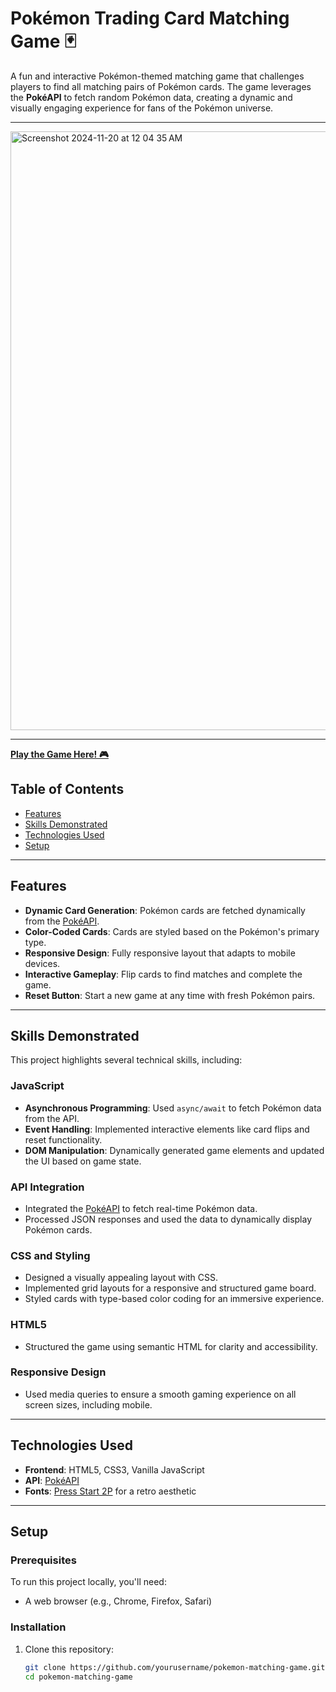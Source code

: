 # Pokémon Trading Card Matching Game 🃏

A fun and interactive Pokémon-themed matching game that challenges players to find all matching pairs of Pokémon cards. The game leverages the **PokéAPI** to fetch random Pokémon data, creating a dynamic and visually engaging experience for fans of the Pokémon universe.

---

<img width="958" alt="Screenshot 2024-11-20 at 12 04 35 AM" src="https://github.com/user-attachments/assets/39f04fe0-584d-42bf-9b22-0b4fb9934d04">

---

**[Play the Game Here! 🎮](https://pokemontcmg.netlify.app/)**


## Table of Contents
- [Features](#features)
- [Skills Demonstrated](#skills-demonstrated)
- [Technologies Used](#technologies-used)
- [Setup](#setup)

---

## Features

- **Dynamic Card Generation**: Pokémon cards are fetched dynamically from the [PokéAPI](https://pokeapi.co/).
- **Color-Coded Cards**: Cards are styled based on the Pokémon's primary type.
- **Responsive Design**: Fully responsive layout that adapts to mobile devices.
- **Interactive Gameplay**: Flip cards to find matches and complete the game.
- **Reset Button**: Start a new game at any time with fresh Pokémon pairs.

---

## Skills Demonstrated

This project highlights several technical skills, including:

### JavaScript
- **Asynchronous Programming**: Used `async/await` to fetch Pokémon data from the API.
- **Event Handling**: Implemented interactive elements like card flips and reset functionality.
- **DOM Manipulation**: Dynamically generated game elements and updated the UI based on game state.

### API Integration
- Integrated the [PokéAPI](https://pokeapi.co/) to fetch real-time Pokémon data.
- Processed JSON responses and used the data to dynamically display Pokémon cards.

### CSS and Styling
- Designed a visually appealing layout with CSS.
- Implemented grid layouts for a responsive and structured game board.
- Styled cards with type-based color coding for an immersive experience.

### HTML5
- Structured the game using semantic HTML for clarity and accessibility.

### Responsive Design
- Used media queries to ensure a smooth gaming experience on all screen sizes, including mobile.

---

## Technologies Used

- **Frontend**: HTML5, CSS3, Vanilla JavaScript
- **API**: [PokéAPI](https://pokeapi.co/)
- **Fonts**: [Press Start 2P](https://fonts.google.com/specimen/Press+Start+2P) for a retro aesthetic

---

## Setup

### Prerequisites
To run this project locally, you'll need:
- A web browser (e.g., Chrome, Firefox, Safari)

### Installation
1. Clone this repository:
   ```bash
   git clone https://github.com/yourusername/pokemon-matching-game.git
   cd pokemon-matching-game
